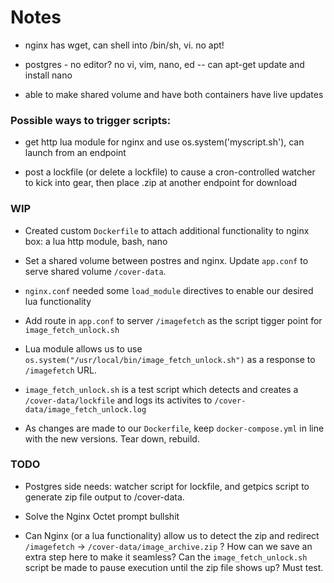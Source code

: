 # Notes

- nginx has wget, can shell into /bin/sh, vi. no apt!

- postgres - no editor? no vi, vim, nano, ed -- can apt-get update and install nano

- able to make shared volume and have both containers have live updates




### Possible ways to trigger scripts:

- get http lua module for nginx and use os.system('myscript.sh'), can launch from an endpoint

- post a lockfile (or delete a lockfile) to cause a cron-controlled watcher to kick into gear, then place .zip at another endpoint for download


### WIP

- Created custom `Dockerfile` to attach additional functionality to nginx box: a lua http module, bash, nano

- Set a shared volume between postres and nginx. Update `app.conf` to serve shared volume `/cover-data`.

- `nginx.conf` needed some `load_module` directives to enable our desired lua functionality

- Add route in `app.conf` to server `/imagefetch` as the script tigger point for `image_fetch_unlock.sh`

- Lua module allows us to use `os.system("/usr/local/bin/image_fetch_unlock.sh")` as a response to `/imagefetch` URL.

- `image_fetch_unlock.sh` is a test script which detects and creates a `/cover-data/lockfile` and logs its activites to `/cover-data/image_fetch_unlock.log`

- As changes are made to our `Dockerfile`, keep `docker-compose.yml` in line with the new versions. Tear down, rebuild.

### TODO

- Postgres side needs: watcher script for lockfile, and getpics script to generate zip file output to /cover-data.

- Solve the Nginx Octet prompt bullshit

- Can Nginx (or a lua functionality) allow us to detect the zip and redirect `/imagefetch` -> `/cover-data/image_archive.zip` ? How can we save an extra step here to make it seamless? Can the `image_fetch_unlock.sh` script be made to pause execution until the zip file shows up? Must test.
